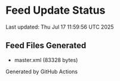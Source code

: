# Feed Update Status
Last updated: Thu Jul 17 11:59:56 UTC 2025

## Feed Files Generated
- master.xml (83328 bytes)

Generated by GitHub Actions
